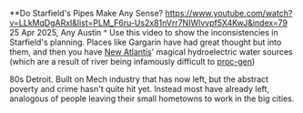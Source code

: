 **Do Starfield's Pipes Make Any Sense?
https://www.youtube.com/watch?v=LLkMqDgARxI&list=PLM_F6ru-Us2x81nVrr7NIWlvvpf5X4KwJ&index=79
25 Apr 2025, Any Austin
^ Use this video to show the inconsistencies in Starfield's planning. Places like Gargarin have had great thought but into them, and then you have [New Atlantis](New%20Atlantis.md)' magical hydroelectric water sources (which are a result of river being infamously difficult to [proc-gen](Procedural%20Generation.md))

80s Detroit. Built on Mech industry that has now left, but the abstract poverty and crime hasn't quite hit yet. Instead most have already left, analogous of people leaving their small hometowns to work in the big cities.